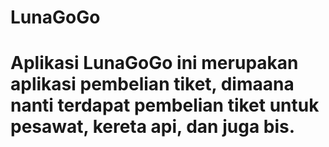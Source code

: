 # LunaGoGo
# Aplikasi LunaGoGo ini merupakan aplikasi pembelian tiket, dimaana nanti terdapat pembelian tiket untuk pesawat, kereta api, dan juga bis.
